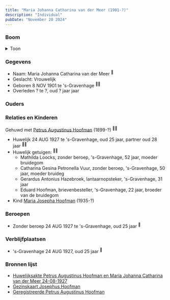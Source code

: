 ```yaml
---
title: "Maria Johanna Catharina van der Meer (1901-?)"
description: "Individual"
pubDate: "November 20 2024"
---
```


### Boom
<details><summary>Toon</summary>

![test](https://www.plantuml.com/plantuml/svg/dP9FJy904CNl-oacSl14qbABG0WA150Ja1ZrIgRjs6wwtIKxMmqnV7TNg7_YmHXlapTvCxzvkvViqBgwKe9BgRTeiO84qpAtfjRPr2XZmLdKx5kadIXaHf1AcoewrbHjtGuggXAoV9JOaINZTbiItwQc2fdXLG30nDYCx7qXqr8Jyt1OeTIZ4KHYByGfh0-hM8YZvMI9LYBSc0ArHfYYAxpWgsVKuEV0aiYU039S1q4dYE5pNci-cKMpo2zzVPAaiZqC1mackqrYd5Cq644FLhUF4FQ344wvlR3uJBh0dBuPkAoLsg3EDgarp8dnoDvv0HVlj0tYcfoj6SPrNhEJsfTNnZnLg3-umduCq9f5ytW--OKdF8Fb-0x2NhyFZwIOz5z96f3Xu8MoJEhSDpfdC7vO-EiwvmUCUH04tIwqbCmBjoEbp8j7sV-CcMbRu4_-Jj23F-GPTk7cOULNHl7_0csUiDrkQ4MJtPVGND5kg8Iu99tv3_m6)
</details>

### Gegevens
- Naam: Maria Johanna Catharina van der Meer <sup><a href="../s00346/" style="text-decoration:none" title="Huwelijksakte Petrus Augustinus Hoofman en Maria Johanna Catharina van der Meer 24-08-1927">:link:</a></sup>
- Geslacht: Vrouwelijk
- Geboren 8 NOV 1901 te 's-Gravenhage <sup><a href="../s00346/" style="text-decoration:none" title="Huwelijksakte Petrus Augustinus Hoofman en Maria Johanna Catharina van der Meer 24-08-1927">:link:</a><a href="../s00351/" style="text-decoration:none" title="Geregistreerde Petrus Augustinus Hoofman ">:link:</a></sup>
- Overleden ? te ?, oud ? jaar jaar 

### Ouders

### Relaties en Kinderen

Gehuwd met [Petrus Augustinus Hoofman](../i00195/) (1899-?) <sup><a href="../s00346/" style="text-decoration:none" title="Huwelijksakte Petrus Augustinus Hoofman en Maria Johanna Catharina van der Meer 24-08-1927">:link:</a><a href="../s00350/" style="text-decoration:none" title="Gezinskaart Josephus Hoofman">:link:</a></sup>
- Huwelijk 24 AUG 1927 te 's-Gravenhage, oud 25 jaar, partner oud 28 jaar <sup><a href="../s00346/" style="text-decoration:none" title="Huwelijksakte Petrus Augustinus Hoofman en Maria Johanna Catharina van der Meer 24-08-1927">:link:</a><a href="../s00350/" style="text-decoration:none" title="Gezinskaart Josephus Hoofman">:link:</a></sup>
- Huwelijk getuigen:  <sup><a href="../s00346/" style="text-decoration:none" title="Huwelijksakte Petrus Augustinus Hoofman en Maria Johanna Catharina van der Meer 24-08-1927">:link:</a><a href="../s00350/" style="text-decoration:none" title="Gezinskaart Josephus Hoofman">:link:</a></sup>
  - Mathilda Loocks, zonder beroep, \'s-Gravenhage, 52 jaar, moeder bruidegom
  - Catharina Gesina Petronella Vuur, zonder beroep, \'s-Gravenhage, 50 jaar, moeder bruideg
  - Gerardus Antonius Hazebroek, lantaarnopsteker, \'s-Gravenhage, 31 jaar
  - Eduard Hoofman, brievenbesteller, \'s-Gravenhage, 22 jaar, broeder van de bruidegom
- Kind [Maria Josepha Hoofman](../i00208/) (1935-?)

### Beroepen
- Zonder beroep 24 AUG 1927 te 's-Gravenhage, oud 25 jaar <sup><a href="../s00346/" style="text-decoration:none" title="Huwelijksakte Petrus Augustinus Hoofman en Maria Johanna Catharina van der Meer 24-08-1927">:link:</a></sup>

### Verblijfplaatsen
- 's-Gravenhage  24 AUG 1927, oud 25 jaar  <sup><a href="../s00346/" style="text-decoration:none" title="Huwelijksakte Petrus Augustinus Hoofman en Maria Johanna Catharina van der Meer 24-08-1927">:link:</a></sup>

### Bronnen lijst
- [Huwelijksakte Petrus Augustinus Hoofman en Maria Johanna Catharina van der Meer 24-08-1927](../s00346/)
- [Gezinskaart Josephus Hoofman](../s00350/)
- [Geregistreerde Petrus Augustinus Hoofman ](../s00351/)